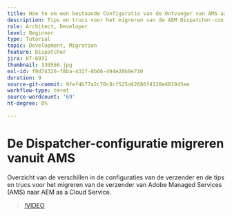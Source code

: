 ```yaml
---
title: Hoe te om een bestaande Configuratie van de Ontvanger van AMS aan AEM as a Cloud Service te migreren
description: Tips en trucs voor het migreren van de AEM Dispatcher-configuratie van Adobe Managed Services (AMS) naar AEM as a Cloud Service.
role: Architect, Developer
level: Beginner
type: Tutorial
topic: Development, Migration
feature: Dispatcher
jira: KT-6931
thumbnail: 330556.jpg
exl-id: f0d74326-f8ba-431f-8b66-494e20b9e710
duration: 9
source-git-commit: 9fef4b77a2c70c8cf525d42686f4120e481945ee
workflow-type: tm+mt
source-wordcount: '69'
ht-degree: 0%

---
```


# De Dispatcher-configuratie migreren vanuit AMS

Overzicht van de verschillen in de configuraties van de verzender en de tips en trucs voor het migreren van de verzender van Adobe Managed Services (AMS) naar AEM as a Cloud Service.

>[!VIDEO](https://video.tv.adobe.com/v/330556?quality=12&learn=on)
